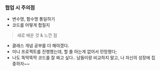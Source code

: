 ### 협업 시 주의점
- 변수명, 함수명 통일하기
- 코드를 어떻게 합칠지

>새로 배운 것 & 느낀 점
- 클래스 개념 공부를 더 해야겠다.
- 미니 프로젝트를 진행했는데, 할 줄 아는게 없어서 민망했다;
- 나도 뚝딱뚝딱 코드를 잘 짜고 싶다.. 남들이랑 비교하지 말고, 나 자신의 성장에 집중하자~~

